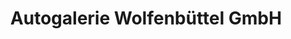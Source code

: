 ---
title: "Autogalerie Wolfenbüttel GmbH"
url: /wolfenbuettel/autogalerie-wolfenbuettel-gmbh/
shop: Autowerkstatt
---